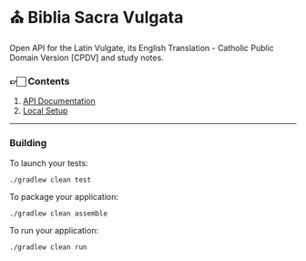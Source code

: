 # ⛪️  Biblia Sacra Vulgata

Open API for the Latin Vulgate, its English Translation - Catholic Public Domain Version [CPDV] and study notes.

### 👉🏻 Contents
1. [API Documentation](documentation/api-docs/api-doc-v1.0.0.md)
2. [Local Setup](#building)

---

### Building

To launch your tests:
```
./gradlew clean test
```

To package your application:
```
./gradlew clean assemble
```

To run your application:
```
./gradlew clean run
```

